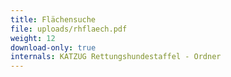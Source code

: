 ```yaml
---
title: Flächensuche
file: uploads/rhflaech.pdf
weight: 12
download-only: true
internals: KATZUG Rettungshundestaffel - Ordner
---
```


